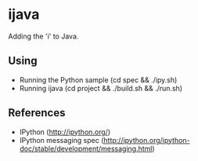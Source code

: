 # ijava

Adding the 'i' to Java.

## Using

- Running the Python sample (cd spec && ./ipy.sh)
- Running ijava (cd project && ./build.sh && ./run.sh)

## References

- IPython (http://ipython.org/)
- IPython messaging spec (http://ipython.org/ipython-doc/stable/development/messaging.html)
